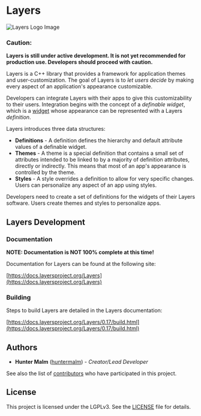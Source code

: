 # Layers

![Layers Logo Image](https://github.com/TheLayersProject/Layers/blob/main/images/layers_logo.svg?raw=true)

### Caution:

**Layers is still under active development.  It is not yet recommended for production use. Developers should proceed with caution.**

Layers is a C++ library that provides a framework for application themes and user-customization. The goal of Layers is to *let users decide* by making every aspect of an application's appearance customizable.

Developers can integrate Layers with their apps to give this customizability to their users. Integration begins with the concept of a *definable widget*, which is a [widget](https://en.wikipedia.org/wiki/Graphical_widget) whose appearance can be represented with a Layers *definition*.

Layers introduces three data structures:

- **Definitions** - A definition defines the hierarchy and default attribute values of a definable widget.
- **Themes** - A theme is a special definition that contains a small set of attributes intended to be linked to by a majority of definition attributes, directly or indirectly. This means that most of an app's appearance is controlled by the theme.
- **Styles** - A style overrides a definition to allow for very specific changes. Users can personalize any aspect of an app using styles.

Developers need to create a set of definitions for the widgets of their Layers software. Users create themes and styles to personalize apps.

## Layers Development

### Documentation

**NOTE: Documentation is NOT 100% complete at this time!**

Documentation for Layers can be found at the following site:

[https://docs.layersproject.org/Layers](https://docs.layersproject.org/Layers)

### Building

Steps to build Layers are detailed in the Layers documentation:

[https://docs.layersproject.org/Layers/0.17/build.html](https://docs.layersproject.org/Layers/0.17/build.html)

## Authors

-   **Hunter Malm** ([huntermalm](https://github.com/huntermalm)) - _Creator/Lead Developer_

See also the list of [contributors](https://github.com/TheLayersProject/Layers/contributors) who have participated in this project.

## License

This project is licensed under the LGPLv3. See the [LICENSE](https://github.com/TheLayersProject/Layers/blob/main/LICENSE) file for details.
